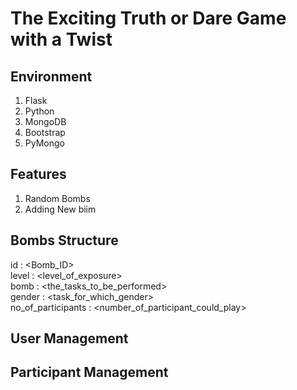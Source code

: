 # The Exciting Truth or Dare Game with a Twist

## Environment
1. Flask
2. Python
3. MongoDB
4. Bootstrap
5. PyMongo

## Features
1. Random Bombs
2. Adding New biim

## Bombs Structure
id : <Bomb_ID> <br>
level : <level_of_exposure> <br>
bomb : <the_tasks_to_be_performed> <br>
gender : <task_for_which_gender> <br>
no_of_participants : <number_of_participant_could_play> <br>

## User Management

## Participant Management

